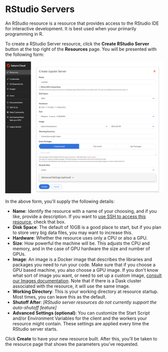 # RStudio Servers

An RStudio resource is a resource that provides access to the RStudio IDE for interactive development. It is best used when your primarily programming in R.

To create a RStudio Server resource, click the **Create RStudio Server** button at the top right of the **Resources** page. You will be presented with the following form:

<img src="/images/docs/create-resource.png" alt="Create resource page" class="doc-image">

In the above form, you'll supply the following details:

* **Name**: Identify the resource with a name of your choosing, and if you like, provide a description. If you  want to [use SSH to access this resource](<docs/using-saturn-cloud/ide_ssh.md>), check that box. 
* **Disk Space**: The default of 10GB is a good place to start, but if you plan to store very big data files, you may want to increase this.
* **Hardware**: Whether the resource uses only a CPU or also a GPU.
* **Size**: How powerful the machine will be. This adjusts the CPU and memory, and in the case of GPU hardware the size and number of GPUs.
* **Image**: An image is a Docker image that describes the libraries and packages you need to run your code.  Make sure that if you choose a GPU based machine, you also choose a GPU image. If you don't know what sort of image you want, or need to set up a custom image, [consult our Images documentation](/docs). Note that if there is a Dask cluster associated with the resource, it will use the same image.
* **Working Directory**: This is your working directory at resource startup. Most times, you can leave this as the default.
* **Shutoff After**: *[RStudio server resources do not currently support the auto-shutoff feature]*
* **Advanced Settings (optional)**: You can customize the Start Script and/or Environment Variables for the client and the workers your resource might contain. These settings are applied every time the RStudio server starts.

Click **Create** to have your new resource built. After this, you'll be taken to the resource page that shows the parameters you've requested. 